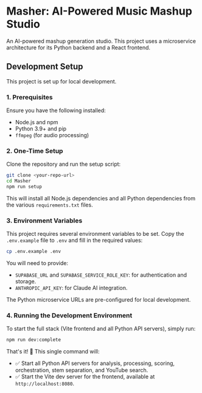 # Masher: AI-Powered Music Mashup Studio

An AI-powered mashup generation studio. This project uses a microservice architecture for its Python backend and a React frontend.

## Development Setup

This project is set up for local development.

### 1. Prerequisites

Ensure you have the following installed:
- Node.js and npm
- Python 3.9+ and pip
- `ffmpeg` (for audio processing)

### 2. One-Time Setup

Clone the repository and run the setup script:

```bash
git clone <your-repo-url>
cd Masher
npm run setup
```
This will install all Node.js dependencies and all Python dependencies from the various `requirements.txt` files.

### 3. Environment Variables

This project requires several environment variables to be set. Copy the `.env.example` file to `.env` and fill in the required values:

```bash
cp .env.example .env
```

You will need to provide:
- `SUPABASE_URL` and `SUPABASE_SERVICE_ROLE_KEY`: for authentication and storage.
- `ANTHROPIC_API_KEY`: for Claude AI integration.

The Python microservice URLs are pre-configured for local development.

### 4. Running the Development Environment

To start the full stack (Vite frontend and all Python API servers), simply run:

```bash
npm run dev:complete
```

That's it! 🚀 This single command will:
- ✅ Start all Python API servers for analysis, processing, scoring, orchestration, stem separation, and YouTube search.
- ✅ Start the Vite dev server for the frontend, available at `http://localhost:8080`.